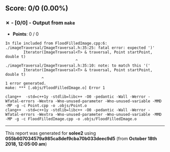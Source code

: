 


## Score: 0/0 (0.00%)


### ✗ - [0/0] - Output from `make`

- **Points**: 0 / 0

```
In file included from FloodFilledImage.cpp:6:
./imageTraversal/ImageTraversal.h:35:25: fatal error: expected ')'
        Iterator(ImageTraversal<T> & traversal, Point startPoint, double t) 
                               ^
./imageTraversal/ImageTraversal.h:35:10: note: to match this '('
        Iterator(ImageTraversal<T> & traversal, Point startPoint, double t) 
                ^
1 error generated.
make: *** [.objs/FloodFilledImage.o] Error 1

```
```
clang++  -std=c++1y -stdlib=libc++ -O0 -pedantic -Wall -Werror -Wfatal-errors -Wextra -Wno-unused-parameter -Wno-unused-variable -MMD -MP -g -c Point.cpp -o .objs/Point.o
clang++  -std=c++1y -stdlib=libc++ -O0 -pedantic -Wall -Werror -Wfatal-errors -Wextra -Wno-unused-parameter -Wno-unused-variable -MMD -MP -g -c FloodFilledImage.cpp -o .objs/FloodFilledImage.o

```


---

This report was generated for **solee2** using **055b607034579a985ca8def9cba70b033deec9d5** (from **October 18th 2018, 12:05:00 am**)
